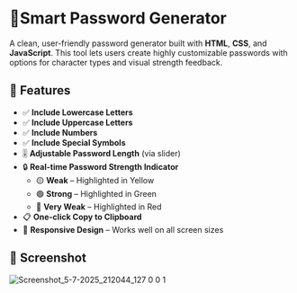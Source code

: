 # 🔐Smart Password Generator

A clean, user-friendly password generator built with **HTML**, **CSS**, and **JavaScript**. This tool lets users create highly customizable passwords with options for character types and visual strength feedback.

## 🌟 Features

- ✅ **Include Lowercase Letters**
- ✅ **Include Uppercase Letters**
- ✅ **Include Numbers**
- ✅ **Include Special Symbols**
- 🎚️ **Adjustable Password Length** (via slider)
- 🔒 **Real-time Password Strength Indicator**
  - 🟡 **Weak** – Highlighted in Yellow
  - 🟢 **Strong** – Highlighted in Green
  - 🔴 **Very Weak** – Highlighted in Red
- 📋 **One-click Copy to Clipboard**
- 📱 **Responsive Design** – Works well on all screen sizes

## 📸 Screenshot
![Screenshot_5-7-2025_212044_127 0 0 1](https://github.com/user-attachments/assets/7ed6d2b8-b3b9-4e8a-afa6-147b597ccee9)

